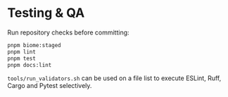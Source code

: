 # Testing & QA

Run repository checks before committing:
```bash
pnpm biome:staged
pnpm lint
pnpm test
pnpm docs:lint
```
`tools/run_validators.sh` can be used on a file list to execute ESLint, Ruff, Cargo and Pytest selectively.
